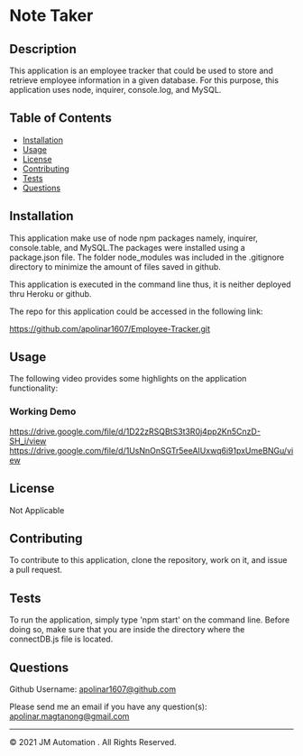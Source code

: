 # Note Taker

  ## Description 
  
  This application is an employee tracker that could be used to store and retrieve employee information in a given database. For this purpose, this application uses node, inquirer, console.log, and MySQL.
  
  
  ## Table of Contents
  
  * [Installation](#installation)
  * [Usage](#usage)
  * [License](#license)
  * [Contributing](#contributing)
  * [Tests](#tests)
  * [Questions](#questions)
  
  
  ## Installation
  
  This application make use of node npm packages namely, inquirer, console.table, and MySQL.The packages were installed using a package.json file. The folder node_modules was included in the .gitignore directory to minimize the amount of files saved in github.

  This application is executed in the command line thus, it is neither deployed thru Heroku or github.



  The repo for this application could be accessed in the following link:

  https://github.com/apolinar1607/Employee-Tracker.git
  
  
  ## Usage 
  
  The following video provides some highlights on the application functionality: 


  ### Working Demo
  https://drive.google.com/file/d/1D22zRSQBtS3t3R0j4pp2Kn5CnzD-SH_i/view
  https://drive.google.com/file/d/1UsNnOnSGTr5eeAIUxwq6i91pxUmeBNGu/view


  
  ## License
  
  Not Applicable
  
  
  ## Contributing
  
  To contribute to this application, clone the repository, work on it, and issue a pull request.
  
  ## Tests
  
  To run the application, simply type 'npm start' on the command line. Before doing so, make sure that you are inside the directory where the connectDB.js file is located.


  ## Questions
  
  Github Username: 
  [apolinar1607@github.com](https://github.com/apolinar1607@github.com)

  Please send me an email if you have any question(s): 
  apolinar.magtanong@gmail.com
  
  


  ---
  © 2021 JM Automation . All Rights Reserved.

